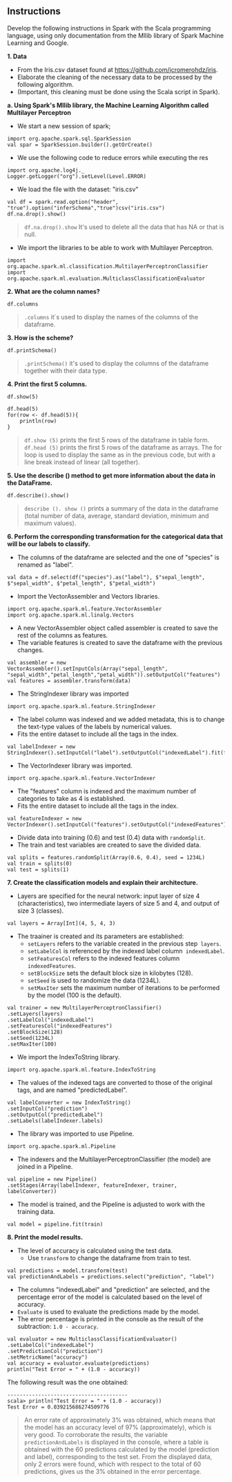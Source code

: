 ## Instructions  
Develop the following instructions in Spark with the Scala programming language, using only documentation from the Mllib library of Spark Machine Learning and Google.  

**1. Data**
* From the Iris.csv dataset found at https://github.com/jcromerohdz/iris.
* Elaborate the cleaning of the necessary data to be processed by the following algorithm.
* (Important, this cleaning must be done using the Scala script in Spark).

**a. Using Spark's Mllib library, the Machine Learning Algorithm called Multilayer Perceptron**  
*  We start a new session of spark;  
~~~
import org.apache.spark.sql.SparkSession
val spar = SparkSession.builder().getOrCreate()
~~~  
* We use the following code to reduce errors while executing the res
~~~
import org.apache.log4j._
Logger.getLogger("org").setLevel(Level.ERROR)
~~~  
* We load the file with the dataset: "iris.csv"  
~~~
val df = spark.read.option("header", "true").option("inferSchema","true")csv("iris.csv")
df.na.drop().show()
~~~  
> `df.na.drop().show` It's used to delete all the data that has NA or that is null.
* We import the libraries to be able to work with Multilayer Perceptron.
~~~
import org.apache.spark.ml.classification.MultilayerPerceptronClassifier
import org.apache.spark.ml.evaluation.MulticlassClassificationEvaluator
~~~  

**2. What are the column names?**
~~~
df.columns
~~~  
> `.columns` it´s used to display the names of the columns of the dataframe.

**3. How is the scheme?** 
~~~
df.printSchema()
~~~  
> `.printSchema()` it's used to display the columns of the dataframe together with their data type.  

**4. Print the first 5 columns.**
~~~
df.show(5)

df.head(5)
for(row <- df.head(5)){
    println(row)
}
~~~  
> `df.show (5)` prints the first 5 rows of the dataframe in table form.
> `df.head (5)` prints the first 5 rows of the dataframe as arrays.
> The for loop is used to display the same as in the previous code, but with a line break instead of linear (all together).

**5. Use the describe () method to get more information about the data in the DataFrame.**
~~~
df.describe().show()
~~~  
> `describe (). show ()` prints a summary of the data in the dataframe (total number of data, average, standard deviation, minimum and maximum values).

**6. Perform the corresponding transformation for the categorical data that will be our labels to classify.**
* The columns of the dataframe are selected and the one of "species" is renamed as "label".
~~~
val data = df.select(df("species").as("label"), $"sepal_length", $"sepal_width", $"petal_length", $"petal_width")
~~~ 
* Import the VectorAssembler and Vectors libraries.
~~~
import org.apache.spark.ml.feature.VectorAssembler
import org.apache.spark.ml.linalg.Vectors
~~~  
* A new VectorAssembler object called assembler is created to save the rest of the columns as features.
* The variable features is created to save the dataframe with the previous changes.
~~~
val assembler = new VectorAssembler().setInputCols(Array("sepal_length", "sepal_width","petal_length","petal_width")).setOutputCol("features")
val features = assembler.transform(data)
~~~  
* The StringIndexer library was imported
~~~
import org.apache.spark.ml.feature.StringIndexer
~~~  
* The label column was indexed and we added metadata, this is to change the text-type values ​​of the labels by numerical values.
* Fits the entire dataset to include all the tags in the index.
~~~
val labelIndexer = new StringIndexer().setInputCol("label").setOutputCol("indexedLabel").fit(features)
~~~  
* The VectorIndexer library was imported.  
~~~
import org.apache.spark.ml.feature.VectorIndexer
~~~  
* The "features" column is indexed and the maximum number of categories to take as 4 is established.
* Fits the entire dataset to include all the tags in the index.
~~~
val featureIndexer = new VectorIndexer().setInputCol("features").setOutputCol("indexedFeatures").setMaxCategories(4).fit(features)
~~~  
* Divide data into training (0.6) and test (0.4) data with `randomSplit`.
* The train and test variables are created to save the divided data.
~~~
val splits = features.randomSplit(Array(0.6, 0.4), seed = 1234L)
val train = splits(0)
val test = splits(1)
~~~  

**7. Create the classification models and explain their architecture.**
* Layers are specified for the neural network: input layer of size 4 (characteristics), two intermediate layers of size 5 and 4, and output of size 3 (classes).
~~~
val layers = Array[Int](4, 5, 4, 3)
~~~  
* The traainer is created and its parameters are established:
  * `setLayers` refers to the variable created in the previous step` layers`.
  * `setLabelCol` is referenced by the indexed label column` indexedLabel`.
  * `setFeaturesCol` refers to the indexed features column` indexedFeatures`.
  * `setBlockSize` sets the default block size in kilobytes (128).
  * `setSeed` is used to randomize the data (1234L).
  * `setMaxIter` sets the maximum number of iterations to be performed by the model (100 is the default).  
~~~
val trainer = new MultilayerPerceptronClassifier()
.setLayers(layers)
.setLabelCol("indexedLabel")
.setFeaturesCol("indexedFeatures")
.setBlockSize(128)
.setSeed(1234L)
.setMaxIter(100)
~~~  
* We import the IndexToString library.  
~~~
import org.apache.spark.ml.feature.IndexToString
~~~  
* The values of the indexed tags are converted to those of the original tags, and are named "predictedLabel".
~~~
val labelConverter = new IndexToString()
.setInputCol("prediction")
.setOutputCol("predictedLabel")
.setLabels(labelIndexer.labels)
~~~  
* The library was imported to use Pipeline.  
~~~
import org.apache.spark.ml.Pipeline
~~~  
* The indexers and the MultilayerPerceptronClassifier (the model) are joined in a Pipeline. 
~~~
val pipeline = new Pipeline()
.setStages(Array(labelIndexer, featureIndexer, trainer, labelConverter))
~~~  
* The model is trained, and the Pipeline is adjusted to work with the training data.
~~~
val model = pipeline.fit(train)
~~~  

**8. Print the model results.**  
* The level of accuracy is calculated using the test data.
  * Use `transform` to change the dataframe from train to test. 
~~~
val predictions = model.transform(test)
val predictionAndLabels = predictions.select("prediction", "label")
~~~  
* The columns "indexedLabel" and "prediction" are selected, and the percentage error of the model is calculated based on the level of accuracy.
* `Evaluate` is used to evaluate the predictions made by the model.
* The error percentage is printed in the console as the result of the subtraction: `1.0 - accuracy`.  
~~~
val evaluator = new MulticlassClassificationEvaluator()
.setLabelCol("indexedLabel")
.setPredictionCol("prediction")
.setMetricName("accuracy")
val accuracy = evaluator.evaluate(predictions)
println("Test Error = " + (1.0 - accuracy))
~~~  
The following result was the one obtained:  
~~~
---------------------------------------
scala> println("Test Error = " + (1.0 - accuracy))
Test Error = 0.039215686274509776
~~~  
> An error rate of approximately 3% was obtained, which means that the model has an accuracy level of 97% (approximately), which is very good.
> To corroborate the results, the variable `predictionAndLabels` is displayed in the console, where a table is obtained with the 60 predictions calculated by the model (prediction and label), corresponding to the test set.
> From the displayed data, only 2 errors were found, which with respect to the total of 60 predictions, gives us the 3% obtained in the error percentage.



